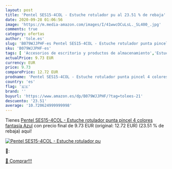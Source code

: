 ```yaml
---
layout: post
title: 'Pentel SES15-4COL - Estuche rotulador pu al 23.51 % de rebaja'
date: 2020-09-28 01:06:56
image: 'https://m.media-amazon.com/images/I/41wwcOCuLsL._SL400_.jpg'
comments: true
category: ofertas
author: 'tole.es'
slug: 'B079WJJPHF-es Pentel SES15-4COL - Estuche rotulador punta pincel 4...'
sku: 'B079WJJPHF-es'
tags: [ 'Accesorios de escritorio y productos de almacenamiento','Estuches escolares','Herramientas de mano para jardinería','Jardinería','Jardín','Material de oficina','Materiales, organizadores y dispensadores de escritorio','Oficina y papelería','Tijeras de podar para jardinería','pentel','rotulador', ]
actualPrice: 9.73 EUR
currency: EUR
price: 9.73
comparePrice: 12.72 EUR
prodname: 'Pentel SES15-4COL - Estuche rotulador punta pincel 4 colores fantasía  Azul'
country: 'es'
flag: '🇪🇸'
brand: ''
buyurl: 'https://www.amazon.es/dp/B079WJJPHF/?tag=tolees-21'
descuento: '23.51'
average: '10.720624999999998'
---
```


Tienes [Pentel SES15-4COL - Estuche rotulador punta pincel 4 colores fantasía  Azul](https://www.amazon.es/dp/B079WJJPHF/?tag=tolees-21) con precio final de  9.73 EUR (original: 12.72 EUR) (23.51 %  de rebaja) aqui!

[![Pentel SES15-4COL - Estuche rotulador pu](https://m.media-amazon.com/images/I/41wwcOCuLsL._SL400_.jpg)](https://www.amazon.es/dp/B079WJJPHF/?tag=tolees-21)

🔎:


[🛒 Comprar!!!](https://www.amazon.es/dp/B079WJJPHF/?tag=tolees-21)
